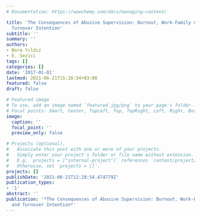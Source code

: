 ```yaml
---
# Documentation: https://wowchemy.com/docs/managing-content/

title: 'The Consequences of Abusive Supervision: Burnout, Work-Family Conflict and
  Turnover Intention'
subtitle: ''
summary: ''
authors:
- Bora Yıldız
- E. Sezici
tags: []
categories: []
date: '2017-01-01'
lastmod: 2021-06-21T15:28:54+03:00
featured: false
draft: false

# Featured image
# To use, add an image named `featured.jpg/png` to your page's folder.
# Focal points: Smart, Center, TopLeft, Top, TopRight, Left, Right, BottomLeft, Bottom, BottomRight.
image:
  caption: ''
  focal_point: ''
  preview_only: false

# Projects (optional).
#   Associate this post with one or more of your projects.
#   Simply enter your project's folder or file name without extension.
#   E.g. `projects = ["internal-project"]` references `content/project/deep-learning/index.md`.
#   Otherwise, set `projects = []`.
projects: []
publishDate: '2021-06-21T12:28:54.474779Z'
publication_types:
- '1'
abstract: ''
publication: '*The Consequences of Abusive Supervision: Burnout, Work-Family Conflict
  and Turnover Intention*'
---
```

